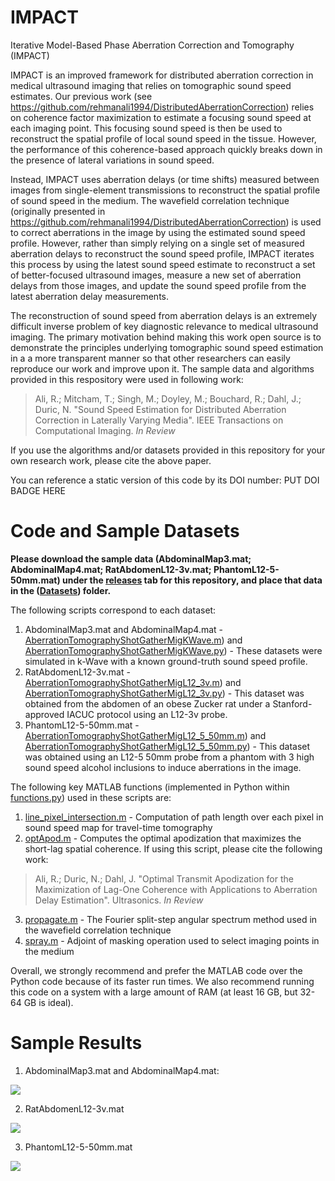 # IMPACT
Iterative Model-Based Phase Aberration Correction and Tomography (IMPACT)

IMPACT is an improved framework for distributed aberration correction in medical ultrasound imaging that relies on tomographic sound speed estimates. Our previous work (see https://github.com/rehmanali1994/DistributedAberrationCorrection) relies on coherence factor maximization to estimate a focusing sound speed at each imaging point. This focusing sound speed is then be used to reconstruct the spatial profile of local sound speed in the tissue. However, the performance of this coherence-based approach quickly breaks down in the presence of lateral variations in sound speed.

Instead, IMPACT uses aberration delays (or time shifts) measured between images from single-element transmissions to reconstruct the spatial profile of sound speed in the medium. The wavefield correlation technique (originally presented in https://github.com/rehmanali1994/DistributedAberrationCorrection) is used to correct aberrations in the image by using the estimated sound speed profile. However, rather than simply relying on a single set of measured aberration delays to reconstruct the sound speed profile, IMPACT iterates this process by using the latest sound speed estimate to reconstruct a set of better-focused ultrasound images, measure a new set of aberration delays from those images, and update the sound speed profile from the latest aberration delay measurements. 

The reconstruction of sound speed from aberration delays is an extremely difficult inverse problem of key diagnostic relevance to medical ultrasound imaging. The primary motivation behind making this work open source is to demonstrate the principles underlying tomographic sound speed estimation in a a more transparent manner so that other researchers can easily reproduce our work and improve upon it. The sample data and algorithms provided in this respository were used in following work:

> Ali, R.; Mitcham, T.; Singh, M.; Doyley, M.; Bouchard, R.; Dahl, J.; Duric, N. "Sound Speed Estimation for Distributed Aberration Correction in Laterally Varying Media". IEEE Transactions on Computational Imaging. *In Review*

If you use the algorithms and/or datasets provided in this repository for your own research work, please cite the above paper.

You can reference a static version of this code by its DOI number: PUT DOI BADGE HERE

# Code and Sample Datasets

**Please download the sample data (AbdominalMap3.mat; AbdominalMap4.mat; RatAbdomenL12-3v.mat; PhantomL12-5-50mm.mat) under the [releases](https://github.com/rehmanali1994/IMPACT/releases) tab for this repository, and place that data in the ([Datasets](https://github.com/rehmanali1994/IMPACT/tree/main/Datasets/)) folder.**

The following scripts correspond to each dataset:
1) AbdominalMap3.mat and AbdominalMap4.mat - [AberrationTomographyShotGatherMigKWave.m](https://github.com/rehmanali1994/IMPACT/blob/main/MATLAB/AberrationTomographyShotGatherMigKWave.m)) and [AberrationTomographyShotGatherMigKWave.py](https://github.com/rehmanali1994/IMPACT/blob/main/Python/AberrationTomographyShotGatherMigKWave.py)) - These datasets were simulated in k-Wave with a known ground-truth sound speed profile.
2) RatAbdomenL12-3v.mat - [AberrationTomographyShotGatherMigL12_3v.m](https://github.com/rehmanali1994/IMPACT/blob/main/MATLAB/AberrationTomographyShotGatherMigL12_3v.m)) and [AberrationTomographyShotGatherMigL12_3v.py](https://github.com/rehmanali1994/IMPACT/blob/main/Python/AberrationTomographyShotGatherMigL12_3v.py)) - This dataset was obtained from the abdomen of an obese Zucker rat under a Stanford-approved IACUC protocol using an L12-3v probe.
3) PhantomL12-5-50mm.mat - [AberrationTomographyShotGatherMigL12_5_50mm.m](https://github.com/rehmanali1994/IMPACT/blob/main/MATLAB/AberrationTomographyShotGatherMigL12_5_50mm.m)) and [AberrationTomographyShotGatherMigL12_5_50mm.py](https://github.com/rehmanali1994/IMPACT/blob/main/Python/AberrationTomographyShotGatherMigL12_5_50mm.py)) - This dataset was obtained using an L12-5 50mm probe from a phantom with 3 high sound speed alcohol inclusions to induce aberrations in the image.

The following key MATLAB functions (implemented in Python within [functions.py](https://github.com/rehmanali1994/IMPACT/blob/main/Python/functions.py)) used in these scripts are: 
1) [line_pixel_intersection.m](https://github.com/rehmanali1994/IMPACT/tree/main/MATLAB/functions/line_pixel_intersection.m) - Computation of path length over each pixel in sound speed map for travel-time tomography
2) [optApod.m](https://github.com/rehmanali1994/IMPACT/tree/main/MATLAB/functions/optApod.m) - Computes the optimal apodization that maximizes the short-lag spatial coherence. If using this script, please cite the following work:
> Ali, R.; Duric, N.; Dahl, J. "Optimal Transmit Apodization for the Maximization of Lag-One Coherence with Applications to Aberration Delay Estimation". Ultrasonics. *In Review*
3) [propagate.m](https://github.com/rehmanali1994/IMPACT/tree/main/MATLAB/functions/propagate.m) - The Fourier split-step angular spectrum method used in the wavefield correlation technique
4) [spray.m](https://github.com/rehmanali1994/IMPACT/tree/main/MATLAB/functions/spray.m) - Adjoint of masking operation used to select imaging points in the medium

Overall, we strongly recommend and prefer the MATLAB code over the Python code because of its faster run times. We also recommend running this code on a system with a large amount of RAM (at least 16 GB, but 32-64 GB is ideal).

# Sample Results
1) AbdominalMap3.mat and AbdominalMap4.mat:

![](https://github.com/rehmanali1994/IMPACT/blob/main/Python/figures/AbdominalMaps.png)

2) RatAbdomenL12-3v.mat

![](https://github.com/rehmanali1994/IMPACT/blob/main/Python/figures/RatAbdomenL12-3v.png)

3) PhantomL12-5-50mm.mat

![](https://github.com/rehmanali1994/IMPACT/blob/main/Python/figures/PhantomL12-5-50mm.png)
